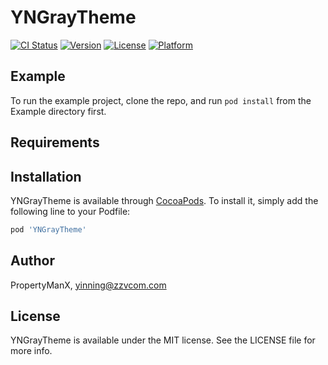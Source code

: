 # YNGrayTheme

[![CI Status](https://img.shields.io/travis/PropertyManX/YNGrayTheme.svg?style=flat)](https://travis-ci.org/PropertyManX/YNGrayTheme)
[![Version](https://img.shields.io/cocoapods/v/YNGrayTheme.svg?style=flat)](https://cocoapods.org/pods/YNGrayTheme)
[![License](https://img.shields.io/cocoapods/l/YNGrayTheme.svg?style=flat)](https://cocoapods.org/pods/YNGrayTheme)
[![Platform](https://img.shields.io/cocoapods/p/YNGrayTheme.svg?style=flat)](https://cocoapods.org/pods/YNGrayTheme)

## Example

To run the example project, clone the repo, and run `pod install` from the Example directory first.

## Requirements

## Installation

YNGrayTheme is available through [CocoaPods](https://cocoapods.org). To install
it, simply add the following line to your Podfile:

```ruby
pod 'YNGrayTheme'
```

## Author

PropertyManX, yinning@zzvcom.com

## License

YNGrayTheme is available under the MIT license. See the LICENSE file for more info.
